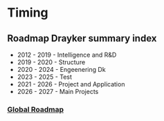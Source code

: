 # Timing
## Roadmap Drayker summary index 
 
- 2012 - 2019 - Intelligence and R&D
- 2019 - 2020 -  Structure  
- 2020 - 2024 - Engeenering Dk
- 2023 - 2025 - Test
- 2021 - 2026 - Project and Application
- 2026 - 2027 - Main Projects  

### [Global Roadmap](/roadmap/global-roadmap.md)
